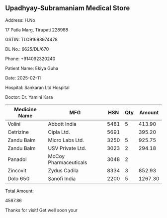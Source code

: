 ## Upadhyay-Subramaniam Medical Store

Address: H.No

17 Patla Marg, Tirupati 228988

GSTIN: TLO91698974478

DL No.: 6625/DL/670

Phone: +914092320240

Patient Name: Ekiya Guha

Date: 2025-02-11

Hospital: Sankaran Ltd Hospital

Doctor: Dr. Yamini Kara

| Medicine Name   | MFG                   |   HSN | Qty   | Amount   |
|-----------------|-----------------------|-------|-------|----------|
| Volini          | Abbott India          |  5481 | 5     | 413.90   |
| Cetrizine       | Cipla Ltd.            |  5691 |       | 395.20   |
| Zandu Balm      | Micro Labs Ltd.       |  3250 | 5     | 925.75   |
| Zandu Balm      | USV Private Ltd.      |  3023 | 2     | 294.18   |
| Panadol         | McCoy Pharmaceuticals |  3048 | 2     |          |
| Zincovit        | Zydus Cadila          |  8334 | 3     | 852.93   |
| Dolo 650        | Sanofi India          |  2200 | 5     | 1267.30  |

Total Amount:

4567.86

Thanks for visit! Get well soon your